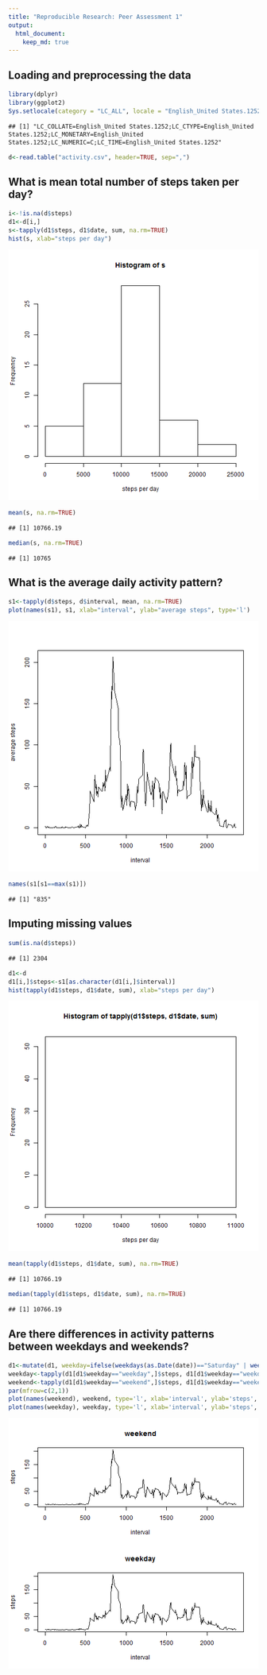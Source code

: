 ```yaml
---
title: "Reproducible Research: Peer Assessment 1"
output: 
  html_document:
    keep_md: true
---
```



## Loading and preprocessing the data

```r
library(dplyr)
library(ggplot2)
Sys.setlocale(category = "LC_ALL", locale = "English_United States.1252")
```

```
## [1] "LC_COLLATE=English_United States.1252;LC_CTYPE=English_United States.1252;LC_MONETARY=English_United States.1252;LC_NUMERIC=C;LC_TIME=English_United States.1252"
```

```r
d<-read.table("activity.csv", header=TRUE, sep=",")
```


## What is mean total number of steps taken per day?

```r
i<-!is.na(d$steps)
d1<-d[i,]
s<-tapply(d1$steps, d1$date, sum, na.rm=TRUE)
hist(s, xlab="steps per day")
```

![plot of chunk unnamed-chunk-2](figure/unnamed-chunk-2-1.png) 

```r
mean(s, na.rm=TRUE)
```

```
## [1] 10766.19
```

```r
median(s, na.rm=TRUE)
```

```
## [1] 10765
```


## What is the average daily activity pattern?

```r
s1<-tapply(d$steps, d$interval, mean, na.rm=TRUE)
plot(names(s1), s1, xlab="interval", ylab="average steps", type='l')
```

![plot of chunk unnamed-chunk-3](figure/unnamed-chunk-3-1.png) 

```r
names(s1[s1==max(s1)])
```

```
## [1] "835"
```


## Imputing missing values

```r
sum(is.na(d$steps))
```

```
## [1] 2304
```

```r
d1<-d
d1[i,]$steps<-s1[as.character(d1[i,]$interval)]
hist(tapply(d1$steps, d1$date, sum), xlab="steps per day")
```

![plot of chunk unnamed-chunk-4](figure/unnamed-chunk-4-1.png) 

```r
mean(tapply(d1$steps, d1$date, sum), na.rm=TRUE)
```

```
## [1] 10766.19
```

```r
median(tapply(d1$steps, d1$date, sum), na.rm=TRUE)
```

```
## [1] 10766.19
```


## Are there differences in activity patterns between weekdays and weekends?

```r
d1<-mutate(d1, weekday=ifelse(weekdays(as.Date(date))=="Saturday" | weekdays(as.Date(date))=="Sunday", "weekend", "weekday"))
weekday<-tapply(d1[d1$weekday=="weekday",]$steps, d1[d1$weekday=="weekday",]$interval, mean, na.rm=TRUE)
weekend<-tapply(d1[d1$weekday=="weekend",]$steps, d1[d1$weekday=="weekend",]$interval, mean, na.rm=TRUE)
par(mfrow=c(2,1))
plot(names(weekend), weekend, type='l', xlab='interval', ylab='steps', main='weekend')
plot(names(weekday), weekday, type='l', xlab='interval', ylab='steps', main='weekday')
```

![plot of chunk unnamed-chunk-5](figure/unnamed-chunk-5-1.png) 
